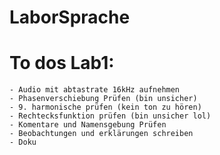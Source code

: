 # LaborSprache

# To dos Lab1: 
    - Audio mit abtastrate 16kHz aufnehmen 
    - Phasenverschiebung Prüfen (bin unsicher)
    - 9. harmonische prüfen (kein ton zu hören)
    - Rechtecksfunktion prüfen (bin unsicher lol)
    - Komentare und Namensgebung Prüfen 
    - Beobachtungen und erklärungen schreiben 
    - Doku 